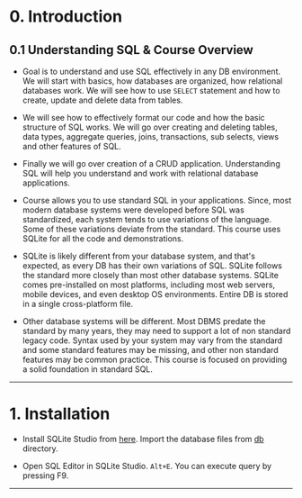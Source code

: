 # 0. Introduction

## 0.1 Understanding SQL & Course Overview

- Goal is to understand and use SQL effectively in any DB environment. We will start with basics, how databases are organized, how relational databases work. We will see how to use `SELECT` statement and how to create, update and delete data from tables.

- We will see how to effectively format our code and how the basic structure of SQL works. We will go over creating and deleting tables, data types, aggregate queries, joins, transactions, sub selects, views and other features of SQL.

- Finally we will go over creation of a CRUD application. Understanding SQL will help you understand and work with relational database applications.

- Course allows you to use standard SQL in your applications. Since, most modern database systems were developed before SQL was standardized, each system tends to use variations of the language. Some of these variations deviate from the standard. This course uses SQLite for all the code and demonstrations.

- SQLite is likely different from your database system, and that's expected, as every DB has their own variations of SQL. SQLite follows the standard more closely than most other database systems. SQLite comes pre-installed on most platforms, including most web servers, mobile devices, and even desktop OS environments. Entire DB is stored in a single cross-platform file.

- Other database systems will be different. Most DBMS predate the standard by many years, they may need to support a lot of non standard legacy code. Syntax used by your system may vary from the standard and some standard features may be missing, and other non standard features may be common practice. This course is focused on providing a solid foundation in standard SQL.

---

# 1. Installation

- Install SQLite Studio from [here](https://sqlitestudio.pl/). Import the database files from [db](db) directory.

- Open SQL Editor in SQLite Studio. `Alt+E`. You can execute query by pressing F9.

---
